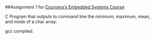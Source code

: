 ##Assignment 1 for [Coursera's Embedded Systems Course](https://www.coursera.org/learn/introduction-embedded-systems)

C Program that outputs to command line the minimum, maximum, mean, and mode of a char array.

gcc compiled.
